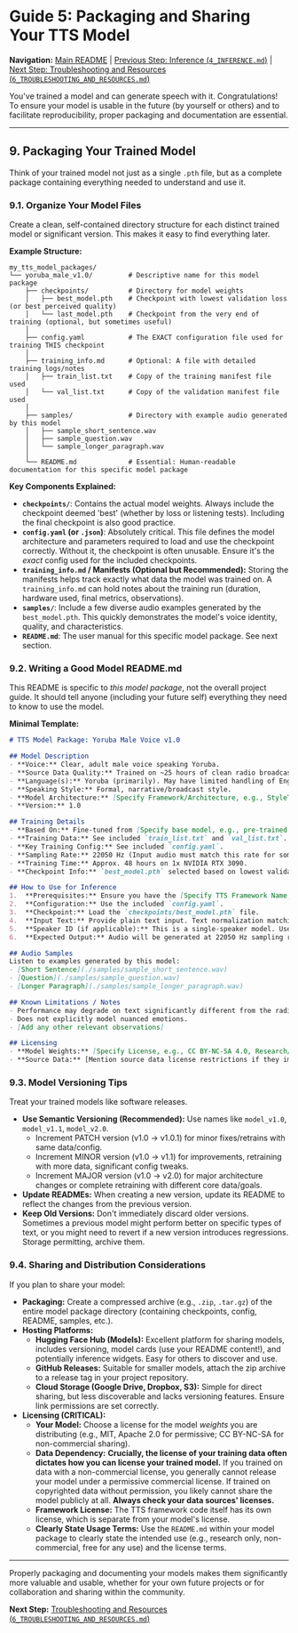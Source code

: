 # Guide 5: Packaging and Sharing Your TTS Model

**Navigation:** [Main README](./README.md) | [Previous Step: Inference (`4_INFERENCE.md`)](./4_INFERENCE.md) | [Next Step: Troubleshooting and Resources (`6_TROUBLESHOOTING_AND_RESOURCES.md`)](./6_TROUBLESHOOTING_AND_RESOURCES.md)

You've trained a model and can generate speech with it. Congratulations! To ensure your model is usable in the future (by yourself or others) and to facilitate reproducibility, proper packaging and documentation are essential.

---

## 9. Packaging Your Trained Model

Think of your trained model not just as a single `.pth` file, but as a complete package containing everything needed to understand and use it.

### 9.1. Organize Your Model Files

Create a clean, self-contained directory structure for each distinct trained model or significant version. This makes it easy to find everything later.

**Example Structure:**

```
my_tts_model_packages/
└── yoruba_male_v1.0/         # Descriptive name for this model package
    ├── checkpoints/          # Directory for model weights
    │   ├── best_model.pth    # Checkpoint with lowest validation loss (or best perceived quality)
    │   └── last_model.pth    # Checkpoint from the very end of training (optional, but sometimes useful)
    │
    ├── config.yaml           # The EXACT configuration file used for training THIS checkpoint
    │
    ├── training_info.md      # Optional: A file with detailed training logs/notes
    │   ├── train_list.txt    # Copy of the training manifest file used
    │   └── val_list.txt      # Copy of the validation manifest file used
    │
    ├── samples/              # Directory with example audio generated by this model
    │   ├── sample_short_sentence.wav
    │   ├── sample_question.wav
    │   └── sample_longer_paragraph.wav
    │
    └── README.md             # Essential: Human-readable documentation for this specific model package
```

**Key Components Explained:**

*   **`checkpoints/`**: Contains the actual model weights. Always include the checkpoint deemed 'best' (whether by loss or listening tests). Including the final checkpoint is also good practice.
*   **`config.yaml` (or `.json`)**: Absolutely critical. This file defines the model architecture and parameters required to load and use the checkpoint correctly. Without it, the checkpoint is often unusable. Ensure it's the *exact* config used for the included checkpoints.
*   **`training_info.md` / Manifests (Optional but Recommended):** Storing the manifests helps track exactly what data the model was trained on. A `training_info.md` can hold notes about the training run (duration, hardware used, final metrics, observations).
*   **`samples/`**: Include a few diverse audio examples generated by the `best_model.pth`. This quickly demonstrates the model's voice identity, quality, and characteristics.
*   **`README.md`**: The user manual for this specific model package. See next section.

### 9.2. Writing a Good Model README.md

This README is specific to *this model package*, not the overall project guide. It should tell anyone (including your future self) everything they need to know to use the model.

**Minimal Template:**

```markdown
# TTS Model Package: Yoruba Male Voice v1.0

## Model Description
- **Voice:** Clear, adult male voice speaking Yoruba.
- **Source Data Quality:** Trained on ~25 hours of clean radio broadcast recordings.
- **Language(s):** Yoruba (primarily). May have limited handling of English loanwords based on training data.
- **Speaking Style:** Formal, narrative/broadcast style.
- **Model Architecture:** [Specify Framework/Architecture, e.g., StyleTTS2, VITS]
- **Version:** 1.0

## Training Details
- **Based On:** Fine-tuned from [Specify base model, e.g., pre-trained LibriTTS model] OR Trained from scratch.
- **Training Data:** See included `train_list.txt` and `val_list.txt`. Total hours: ~25h.
- **Key Training Config:** See included `config.yaml`.
- **Sampling Rate:** 22050 Hz (Input audio must match this rate for some frameworks).
- **Training Time:** Approx. 48 hours on 1x NVIDIA RTX 3090.
- **Checkpoint Info:** `best_model.pth` selected based on lowest validation loss at step [XXXXX].

## How to Use for Inference
1.  **Prerequisites:** Ensure you have the [Specify TTS Framework Name, e.g., StyleTTS2] framework installed, compatible with this model version.
2.  **Configuration:** Use the included `config.yaml`.
3.  **Checkpoint:** Load the `checkpoints/best_model.pth` file.
4.  **Input Text:** Provide plain text input. Text normalization matching the training data (e.g., number expansion) might improve results.
5.  **Speaker ID (if applicable):** This is a single-speaker model. Use speaker ID `[Specify ID used, e.g., main_speaker]` if required by the framework, otherwise it might not be needed.
6.  **Expected Output:** Audio will be generated at 22050 Hz sampling rate.

## Audio Samples
Listen to examples generated by this model:
- [Short Sentence](./samples/sample_short_sentence.wav)
- [Question](./samples/sample_question.wav)
- [Longer Paragraph](./samples/sample_longer_paragraph.wav)

## Known Limitations / Notes
- Performance may degrade on text significantly different from the radio broadcast domain.
- Does not explicitly model nuanced emotions.
- [Add any other relevant observations]

## Licensing
- **Model Weights:** [Specify License, e.g., CC BY-NC-SA 4.0, Research/Non-Commercial Use Only, MIT License - Be accurate!]
- **Source Data:** [Mention source data license restrictions if they impact model usage, e.g., "Trained on proprietary data, model for internal use only."] **Consult the license of your training data!**
```

### 9.3. Model Versioning Tips

Treat your trained models like software releases.

*   **Use Semantic Versioning (Recommended):** Use names like `model_v1.0`, `model_v1.1`, `model_v2.0`.
    *   Increment PATCH version (v1.0 -> v1.0.1) for minor fixes/retrains with same data/config.
    *   Increment MINOR version (v1.0 -> v1.1) for improvements, retraining with more data, significant config tweaks.
    *   Increment MAJOR version (v1.0 -> v2.0) for major architecture changes or complete retraining with different core data/goals.
*   **Update READMEs:** When creating a new version, update its README to reflect the changes from the previous version.
*   **Keep Old Versions:** Don't immediately discard older versions. Sometimes a previous model might perform better on specific types of text, or you might need to revert if a new version introduces regressions. Storage permitting, archive them.

### 9.4. Sharing and Distribution Considerations

If you plan to share your model:

*   **Packaging:** Create a compressed archive (e.g., `.zip`, `.tar.gz`) of the entire model package directory (containing checkpoints, config, README, samples, etc.).
*   **Hosting Platforms:**
    *   **Hugging Face Hub (Models):** Excellent platform for sharing models, includes versioning, model cards (use your README content!), and potentially inference widgets. Easy for others to discover and use.
    *   **GitHub Releases:** Suitable for smaller models, attach the zip archive to a release tag in your project repository.
    *   **Cloud Storage (Google Drive, Dropbox, S3):** Simple for direct sharing, but less discoverable and lacks versioning features. Ensure link permissions are set correctly.
*   **Licensing (CRITICAL):**
    *   **Your Model:** Choose a license for the model *weights* you are distributing (e.g., MIT, Apache 2.0 for permissive; CC BY-NC-SA for non-commercial sharing).
    *   **Data Dependency:** **Crucially, the license of your training data often dictates how you can license your trained model.** If you trained on data with a non-commercial license, you generally cannot release your model under a permissive commercial license. If trained on copyrighted data without permission, you likely cannot share the model publicly at all. **Always check your data sources' licenses.**
    *   **Framework License:** The TTS framework code itself has its own license, which is separate from your model's license.
    *   **Clearly State Usage Terms:** Use the `README.md` within your model package to clearly state the intended use (e.g., research only, non-commercial, free for any use) and the license terms.

---

Properly packaging and documenting your models makes them significantly more valuable and usable, whether for your own future projects or for collaboration and sharing within the community.

**Next Step:** [Troubleshooting and Resources (`6_TROUBLESHOOTING_AND_RESOURCES.md`)](./6_TROUBLESHOOTING_AND_RESOURCES.md)
